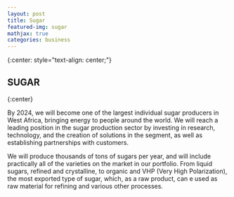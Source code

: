 ```yaml
---
layout: post
title: Sugar
featured-img: sugar
mathjax: true
categories: business
---
```


{:center: style="text-align: center;"}

## SUGAR
{:center}

By 2024, we will become one of the largest individual sugar producers in West Africa, bringing energy to people around the world. We will reach a leading position in the sugar production sector by investing in research, technology, and the creation of solutions in the segment, as well as establishing partnerships with customers. 


We will produce thousands of tons of sugars per year, and will include practically all of the varieties on the market in our portfolio. From liquid sugars, refined and crystalline, to organic and VHP (Very High Polarization), the most exported type of sugar, which, as a raw product, can e used as raw material for refining and various other processes.

